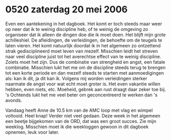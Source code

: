 # 0520 zaterdag 20 mei 2006
Even een aantekening in het dagboek. Het komt er toch steeds maar weer op neer dat ik te weinig discipline heb, of te weinig de omgeving zo organiseer dat ik alleen de dingen doe die ik moet doen. Het blijft mijn grote achilleshiel. De afleidingen, de verleidingen, de behoefte om de teugels te laten vieren. Het komt natuurlijk doordat ik in het algemeen zo ontzettend strak gedisciplineerd moet leven van mezelf. Misschien leidt het streven naar veel discipline juist tot het averechtse effect van te weinig discipline. Zoiets moet het zijn. Dus de combinatie van strengheid en angst, een fatale combinatie. Misschien lukt het me om de discipline steeds terug te brengen tot een korte periode en dan mezelf steeds te starten met aanmoedigingen als: kan ik dit, ja dit kan ik. Volgens mij worden verleidingen sterker naarmate de angst voor wat echt moet groter is. Het even vakantie willen hebben, even niets, etc. Moeheid, gebrek aan rust draagt daar zeker toe bij. 's Ochtends lukt het me veel beter om geconcentreerd te werken dan 's avonds. 

Vandaag heeft Anne de 10.5 km van de AMC loop met vlag en wimpel voltooid. Heel knap! Verder niet veel gedaan. Deze week in het algemeen een beetje bijgekomen van de ORD, dat was een groot succes. Zie mijn weeklog. Misschien moet ik die weekloggen gewoon in dit dagboek opnemen, leuk voor later.